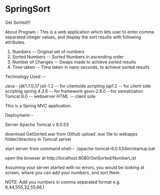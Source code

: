 # SpringSort

Get Sorted!!!

About Program -
This is a web application which lets user to enter comma separated integer values, and display
the sort results with following attributes.

1) Numbers -- Original set of numbers
2) Sorted Numbers -- Sorted Numbers in ascending order
3) Number of Changes -- Swaps made to achieve sorted results
4) Time taken -- Time taken in nano seconds, to achieve sorted results 

Technology Used --

Java - jdk1.7.0_17
jstl-1.2 -- for clientside scripting
jsp1.2 -- for client side scripting
spring 4.3.6 -- for framework
gson-2.8.0 --for serealization 
Tomcat 6.0 -- webserver
HTML -- client side

This is a Spring MVC application.

Deployment--

Server Apache Tomcat v 6.0.53

download GetSorted.war from Github
upload .war file to webapps folder/directory in Tomcat server

start server from command shell--
./apache-tomcat-6.0.53/bin/startup.bat

open the browser at http://localhost:8080/GetSorted/NumberList

Assuming your server started with no errors, you would be looking at screen, where 
you can add your numbers, and sort them.

NOTE: Add you numbers in comma separated format 
e.g. 8,44,555,32,55,66,1



